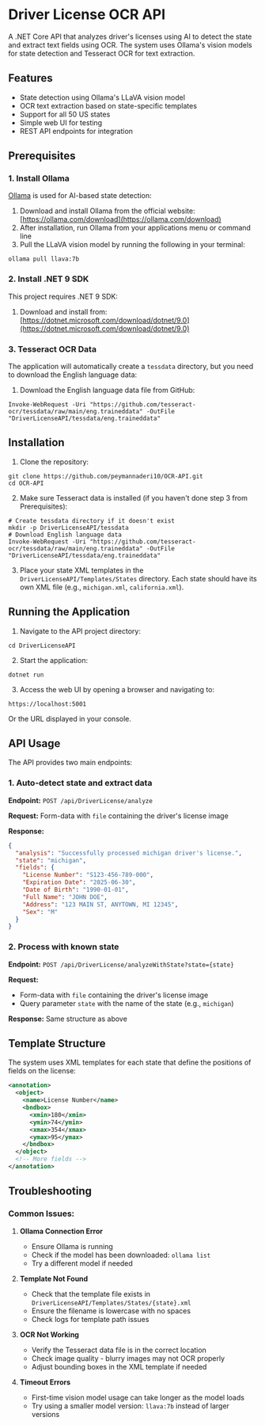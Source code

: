 # Driver License OCR API

A .NET Core API that analyzes driver's licenses using AI to detect the state and extract text fields using OCR. The system uses Ollama's vision models for state detection and Tesseract OCR for text extraction.

## Features

- State detection using Ollama's LLaVA vision model
- OCR text extraction based on state-specific templates
- Support for all 50 US states
- Simple web UI for testing
- REST API endpoints for integration

## Prerequisites

### 1. Install Ollama

[Ollama](https://ollama.com/) is used for AI-based state detection:

1. Download and install Ollama from the official website: [https://ollama.com/download](https://ollama.com/download)
2. After installation, run Ollama from your applications menu or command line
3. Pull the LLaVA vision model by running the following in your terminal:

```
ollama pull llava:7b
```

### 2. Install .NET 9 SDK

This project requires .NET 9 SDK:

1. Download and install from: [https://dotnet.microsoft.com/download/dotnet/9.0](https://dotnet.microsoft.com/download/dotnet/9.0)

### 3. Tesseract OCR Data

The application will automatically create a `tessdata` directory, but you need to download the English language data:

1. Download the English language data file from GitHub:
```
Invoke-WebRequest -Uri "https://github.com/tesseract-ocr/tessdata/raw/main/eng.traineddata" -OutFile "DriverLicenseAPI/tessdata/eng.traineddata"
```

## Installation

1. Clone the repository:
```
git clone https://github.com/peymannaderi10/OCR-API.git
cd OCR-API
```

2. Make sure Tesseract data is installed (if you haven't done step 3 from Prerequisites):
```
# Create tessdata directory if it doesn't exist
mkdir -p DriverLicenseAPI/tessdata
# Download English language data
Invoke-WebRequest -Uri "https://github.com/tesseract-ocr/tessdata/raw/main/eng.traineddata" -OutFile "DriverLicenseAPI/tessdata/eng.traineddata"
```

3. Place your state XML templates in the `DriverLicenseAPI/Templates/States` directory. Each state should have its own XML file (e.g., `michigan.xml`, `california.xml`).

## Running the Application

1. Navigate to the API project directory:
```
cd DriverLicenseAPI
```

2. Start the application:
```
dotnet run
```

3. Access the web UI by opening a browser and navigating to:
```
https://localhost:5001
```
Or the URL displayed in your console.

## API Usage

The API provides two main endpoints:

### 1. Auto-detect state and extract data

**Endpoint:** `POST /api/DriverLicense/analyze`

**Request:** Form-data with `file` containing the driver's license image

**Response:**
```json
{
  "analysis": "Successfully processed michigan driver's license.",
  "state": "michigan",
  "fields": {
    "License Number": "S123-456-789-000",
    "Expiration Date": "2025-06-30",
    "Date of Birth": "1990-01-01",
    "Full Name": "JOHN DOE",
    "Address": "123 MAIN ST, ANYTOWN, MI 12345",
    "Sex": "M"
  }
}
```

### 2. Process with known state

**Endpoint:** `POST /api/DriverLicense/analyzeWithState?state={state}`

**Request:** 
- Form-data with `file` containing the driver's license image
- Query parameter `state` with the name of the state (e.g., `michigan`)

**Response:** Same structure as above

## Template Structure

The system uses XML templates for each state that define the positions of fields on the license:

```xml
<annotation>
  <object>
    <name>License Number</name>
    <bndbox>
      <xmin>180</xmin>
      <ymin>74</ymin>
      <xmax>354</xmax>
      <ymax>95</ymax>
    </bndbox>
  </object>
  <!-- More fields -->
</annotation>
```

## Troubleshooting

### Common Issues:

1. **Ollama Connection Error**
   - Ensure Ollama is running
   - Check if the model has been downloaded: `ollama list`
   - Try a different model if needed

2. **Template Not Found**
   - Check that the template file exists in `DriverLicenseAPI/Templates/States/{state}.xml`
   - Ensure the filename is lowercase with no spaces
   - Check logs for template path issues

3. **OCR Not Working**
   - Verify the Tesseract data file is in the correct location
   - Check image quality - blurry images may not OCR properly
   - Adjust bounding boxes in the XML template if needed

4. **Timeout Errors**
   - First-time vision model usage can take longer as the model loads
   - Try using a smaller model version: `llava:7b` instead of larger versions 
